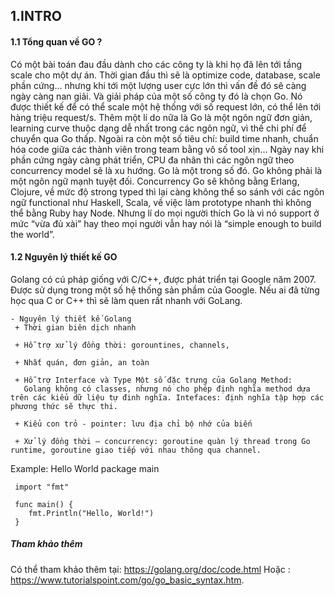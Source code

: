 ## 1.INTRO 
#### 1.1 Tổng quan về GO ? 
 Có một bài toán đau đầu dành cho các công ty là khi họ đã lên tới tầng scale cho một dự án. Thời gian đầu thì sẽ là optimize code, database, scale phần cứng… nhưng khi tới một lượng user cực lớn thì vấn đề đó sẽ càng ngày càng nan giải. Và giải pháp của một số công ty đó là chọn Go. Nó được thiết kế để có thể scale một hệ thống với số request lớn, có thể lên tới hàng triệu request/s. Thêm một lí do nữa là Go là một ngôn ngữ đơn giản, learning curve thuộc dạng dễ nhất trong các ngôn ngữ, vì thế chi phí để chuyển qua Go thấp. Ngoài ra còn một số tiêu chí: build time nhanh, chuẩn hóa code giữa các thành viên trong team bằng vô số tool xịn…
 Ngày nay khi phần cứng ngày càng phát triển, CPU đa nhân thì các ngôn ngữ theo concurrency model sẽ là xu hướng. Go là một trong số đó. Go không phải là một ngôn ngữ mạnh tuyệt đối. Concurrency Go sẽ không bằng Erlang, Clojure, về mức độ strong typed thì lại càng không thể so sánh với các ngôn ngữ functional như Haskell, Scala, về việc làm prototype nhanh thì không thể bằng Ruby hay Node. Nhưng lí do mọi người thích Go là vì nó support ở mức “vừa đủ xài” hay theo mọi người vẫn hay nói là “simple enough to build the world”.
#### 1.2 Nguyên lý thiết kế GO 
  Golang có cú pháp giống với C/C++, được phát triển tại Google năm 2007. Được sử dụng trong một số hệ thống sản phầm của Google. Nếu ai đã từng học qua C or C++ thì sẽ làm quen rất nhanh với GoLang.
    
    - Nguyên lý thiết kế Golang
     + Thời gian biên dịch nhanh
    
     + Hỗ trợ xử lý đồng thời: gorountines, channels,
    
     + Nhất quán, đơn giản, an toàn
    
     + Hỗ trợ Interface và Type Một số đặc trưng của Golang Method: 
       Golang không có classes, nhưng nó cho phép định nghĩa method dựa trên các kiểu dữ liệu tự đinh nghĩa. Intefaces: định nghĩa tập hợp các phương thức sẽ thực thi.
    
     + Kiểu con trỏ - pointer: lưu địa chỉ bộ nhớ của biến
    
     + Xử lý đồng thời – concurrency: goroutine quàn lý thread trong Go runtime, goroutine giao tiếp với nhau thông qua channel.
     
Example: Hello World
     package main
     
     import "fmt"
     
     func main() {
        fmt.Println("Hello, World!")
     }
##### Tham khảo thêm 
Có thể tham khảo thêm tại: https://golang.org/doc/code.html Hoặc : https://www.tutorialspoint.com/go/go_basic_syntax.htm.

